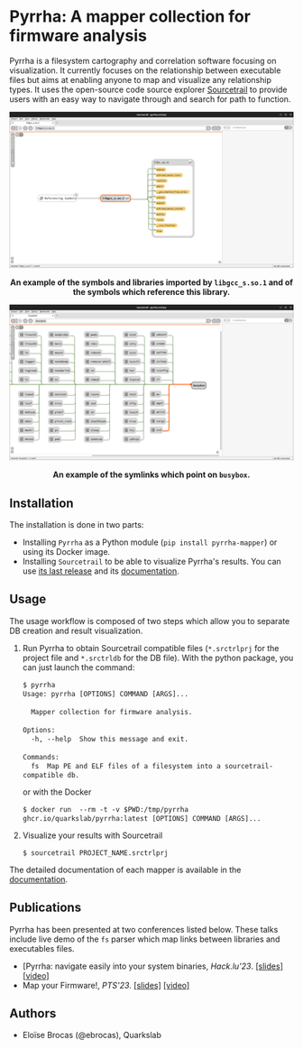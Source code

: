 # Pyrrha: A mapper collection for firmware analysis

Pyrrha is a filesystem cartography and correlation software focusing on visualization. It currently focuses on the relationship between executable files but aims at enabling anyone to map and visualize any relationship types. It uses the open-source code source
explorer [Sourcetrail](https://github.com/CoatiSoftware/Sourcetrail) to provide users with an easy way to navigate through and search for 
path to function.

![](img/imports.png)
<p align="center">
<b>An example of the symbols and libraries imported by <code>libgcc_s.so.1</code> and of the symbols which reference this library.</b>
</p>

![](img/symlinks.png)
<p align="center">
<b>An example of the symlinks which point on <code>busybox</code>.</b>
</p>


## Installation
The installation is done in two parts:

- Installing `Pyrrha` as a Python module (`pip install pyrrha-mapper`) or using its Docker image.
- Installing `Sourcetrail` to be able to visualize Pyrrha's results. You can use [its last release](https://github.com/CoatiSoftware/Sourcetrail/releases/tag/2021.4.19) and its [documentation](https://github.com/CoatiSoftware/Sourcetrail/blob/master/DOCUMENTATION.md#installation).

## Usage
The usage workflow is composed of two steps which allow you to separate DB creation and result visualization.

1. Run Pyrrha to obtain Sourcetrail compatible files (`*.srctrlprj` for the project file and `*.srctrldb` for the DB file). With the python package, you can just launch the command:
   ```
   $ pyrrha
   Usage: pyrrha [OPTIONS] COMMAND [ARGS]...
   
     Mapper collection for firmware analysis.
   
   Options:
     -h, --help  Show this message and exit.
   
   Commands:
     fs  Map PE and ELF files of a filesystem into a sourcetrail-compatible db.

   ```
   or with the Docker
   ```
   $ docker run  --rm -t -v $PWD:/tmp/pyrrha ghcr.io/quarkslab/pyrrha:latest [OPTIONS] COMMAND [ARGS]...
   ``` 
2. Visualize your results with Sourcetrail
   ```
   $ sourcetrail PROJECT_NAME.srctrlprj
   ```

The detailed documentation of each mapper is available in the [documentation](https://quarkslab.github.io/pyrrha/mappers/mappers/).

## Publications

Pyrrha has been presented at two conferences listed below. These talks include live demo of the `fs` parser which map links between libraries and executables files.

- [Pyrrha: navigate easily into your system binaries, *Hack.lu'23*. [[slides]](https://github.com/quarkslab/conf-presentations/blob/master/Confs/HackLu23/pyrrha.pdf) [[video]](https://www.youtube.com/watch?v=-dMl-SvQl4k) 
- Map your Firmware!, *PTS'23*. [[slides]](https://github.com/quarkslab/conf-presentations/blob/master/Confs/PTS23/PTS2023-Talk-14-Pyrrha-map-your-firmware.pdf) [[video]](https://passthesalt.ubicast.tv/videos/2023-map-your-firmware/) 

## Authors
- Eloïse Brocas (@ebrocas), Quarkslab
